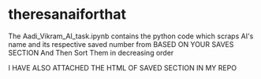 # theresanaiforthat

The Aadi_Vikram_AI_task.ipynb contains the python code which scraps AI's name and its respective saved number from BASED ON YOUR SAVES SECTION And Then Sort Them in decreasing order

I HAVE ALSO ATTACHED THE HTML OF SAVED SECTION IN MY REPO




